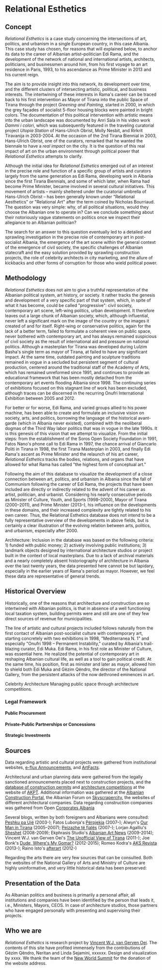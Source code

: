 # Relational Esthetics

## Concept

*Relational Esthetics* is a case study concerning the intersections of art, politics, and urbanism in a single European country, in this case Albania. This case study has chosen, for reasons that will explained below, to anchor its data to the career of Albanian artist–politician Edi Rama, and the development of the network of national and international artists, architects, politicians, and businessmen around him, from his first voyage to an art residence in Paris, 1993, to his ascendance as Prime Minister in 2013 and his current reign.

The aim is to provide insight into this network, its development over time, and the different clusters of intersecting artistic, political, and business interests. The intertwining of these interests in Rama's career can be traced back to his first intervention as Mayor of Tirana into the public Space of Tirana through the project *Greening and Painting*, started in 2000, in which the grey façades of socialist 5-floor housing blocks were painted in bright colors. The documentation of this political intervention with artistic means into the urban landscape was documented by Anri Sala in his video work *Dammi i colori*, which was subsequently featured in the traveling curatorial project *Utopia Station* of Hans-Ulrich Obrist, Molly Nesbit, and Rirkrit Tiravanija in 2003-2004. At the occasion of the 2nd Tirana Biennial in  2003, Hans-Ulrich Obrist, one of the curators, remarked that he wanted the biennale to have a *real impact* on the city. It is the question of this real impact of art on the urban environment through political power that *Relational Esthetics* attempts to clarify.

Although the initial idea for *Relational Esthetics* emerged out of an interest in the precise role and function of a specific group of artists and curators largely from the same generation as Edi Rama, developing work in Albania since the first Tirana Biennials, and some of which later, when Rama had become Prime Minister, became involved in several cultural initiatives. This movement of artists – mainly sheltered under the curatorial umbrella of Hans-Ulrich Obrist – has been generally known under "Relational Aesthetics" or "Relational Art" after the term coined by Nicholas Bourriaud. The question was very simple: why, of all political situations, would they choose the Albanian one to operate in? Can we conclude something about their notoriously vague statements on politics once we inspect their allegiance to an Albanian politician?

The search for an answer to this question eventually led to a detailed and sprawling investigation in the precise role of contemporary art in post-socialist Albania, the emergence of the art scene within the general context of the emergence of civil society, the specific challenges of Albanian statecraft and the easy solution provided by sprawling construction projects, the role of celebrity architects in city marketing, and the allure of kickbacks and other forms of corruption for those who wield political power.

## Methodology

*Relational Esthetics* does not aim to give a truthful representation of the Albanian political system, art history, or society. It rather tracks the genesis and development of a very specific part of that system, which, in spite of what it has become, could be called "progressive": civil society, contemporary art scene, left-wing politics, urban development. It therefore leaves out a large chunk of Albanian society, which, although influential, never left a significant mark on the image of the country or the images it created of and for itself. Right-wing or conservative politics, again for the lack of a better term, failed to formulate a coherent view on public space, never bothered with contemporary art, and has always remained suspicious of civil society as the result of international aid and pressure on national politics. Although a masterplan for Tirana was developed during Lulzim Basha's single term as mayor of Tirana, at failed to have any significant impact. At the same time, outdated painting and sculpture traditions remained in vogue in a secluded but persistent segment of cultural production, centered around the traditional staff of the Academy of Arts, which has remained unreformed since 1991, and continues to provide an educational framework that has been mostly detached from the contemporary art events flooding Albania since 1998. The continuing series of exhibitions focused on this stagnant line of work has been excluded, although traces can be discerned in the recurring Onufri International Exhibition between 2005 and 2012.

For better or for worse, Edi Rama, and varied groups allied to his power machine, has been able to create and formulate an inclusive vision on society, arts, and politics, borrowing the language of the historical avant-garde (which in Albania never existed), combined with the neoliberal dogmas of the Third Way labor politics that was in vogue in the late 1990s. It is this genesis of this vision that we attempt to visualize. From the initial steps: from the establishment of the Soros Open Society Foundation in 1991, Fatos Nano's phone call to Edi Rama in 1997, the chance arrival of Giancarlo Politi in Tirana in 1998, the first Tirana Masterplan in 2003, and finally Edi Rama's ascent as Prime Minister and the relaunch of his art career, *Relational Esthetics* tracks the bodies, relations, and organs that have allowed for what Rama has called "the highest form of conceptual art."



Following the aim of this database to visualize the development of a close connection between art, politics, and urbanism in Albania since the fall of Communism following the career of Edi Rama, the projects that have been included are directly or indirectly related to the advent of his career as artist, politician, and urbanist. Considering his nearly consecutive periods as Minister of Culture, Youth, and Sports (1998–2000), Mayor of Tirana (2000–2011), and Prime Minister (2013–), his influence on the developments in these domains, and their increased complexity are tightly related to his own career. Thus, the Relational Esthetics database does not intend to be a fully representative overview of the developments in above fields, but is certainly a clear illustration of the evolving relation between arts, politics, and urbanism, especially after 2000.

Architecture: Inclusion in the database was based on the following criteria: 1) funded with public money; 2) actively involving public institutions; 3) landmark objects designed by international architecture studios or project built in the context of local masterplans. Due to a lack of archival materials and a nearly completely absent historiography of architecture in Albania over the last twenty years, the data presented here cannot be but lapidary, especially in the earlier years of Rama's period as mayor. However, we feel these data are representative of general trends.




## Historical Overview

Historically, one of the reasons that architecture and construction are so intertwined with Albanian politics, is that in absence of a well functioning local taxation system, building permits were and still are one of they few direct sources of revenue for municipalities.

The line of artistic and cultural projects included follows naturally from the first contact of Albanian post-socialist culture with contemporary art, starting concretely with two exhibitions in 1998, "Mediterranea N. 1" and especially "Onufri 1998 – Permanent Instability," curated by Albania's trail-blazing curator, Edi Muka. Edi Rama, in his first role as Minister of Culture, was essential here. He realized the potential of contemporary art in reshaping Albanian cultural life, as well as a tool to gain political credit. At the same time, his position, first as minister and later as mayor, allowed him to shield both Edi Muka and Gëzim Qëndro, the director of the National Gallery, from the persistent attacks of the now dethroned eminences in art.

Celebrity Architecture
Managing public space through architecture competitions.

### Legal Framework

#### Public Procurement

#### Private-Public Partnerships or Concessions

#### Strategic Investments



## Sources

Data regarding artistic and cultural projects were gathered from institutional websites, [e-flux Announcements](http://www.e-flux.com/announcements/), and [ArtFacts](http://www.artfacts.net/index.php).

Architectural and urban planning data were gathered from the legally sanctioned announcements placed next to construction projects, and the [database of construction permits](http://www.akpt.gov.al/Tpi_Permits.aspx) and [architecture competitions](http://competitions.planifikimi.gov.al/) at the website of [AKPT](http://www.planifikimi.gov.al/). Additional information was gathered at the [Albanian Construction Portal](http://acp.al/), the Albanian Forum on [Skyscrapercity](http://www.skyscrapercity.com/forumdisplay.php?f=1346), the websites of different architectural companies.
Data regarding construction companies was gathered from Open [Corporates Albania](http://open.data.al/sq/corporates/list/)

Several blogs, written by both foreigners and Albanians were consulted: [Peshku pa Ujë](http://www.peshkupauje.com/) (2003-); Fatos Lubonja's [Përpjekja](https://perpjekja.blogspot.al/) (2007–); Alwyn's [Our Man in Tirana](https://ourmanintirana.blogspot.al/) (2005–2007); [Peizazhe të fjalës](http://peizazhe.com/) (2007-); Lorjan Agalliu's [Sheshet](https://sheshet.wordpress.com/) (2008-2009); Ekphrasis Studio's [Albanian Art News](https://ekphrasisstudio.com/2014/11/10/albanian-art-news/) (2009-2014); Vincent W.J. van Gerven Oei's [The Unofficial View of Tirana](http://www.berfrois.com/tag/vincent-w-j-van-gerven-oei/) (2011-); Joe Bonk's [Dude, Where's My Gomar?](https://dudewheresmygomar.wordpress.com/) (2012-2015); Romeo Kodra's [AKS Revista](https://aksrevista.wordpress.com/) (2013-); Raino Isto's [afterart](https://afterart.org/) (2012-)

Regarding the arts there are very few sources that can be consulted. Both the websites of the National Gallery of Arts and Ministry of Culture are highly uninformative, and very little historical data has been preserved:

## Presentation of the Data

As Albanian politics and business is primarily a personal affair, all institutions and companies have been identified by the person that leads it, i.e., Ministers, Mayors, CEOS. In case of architecture studios, those partners who have engaged personally with presenting and supervising their projects.

## Who we are

*Relational Esthetics* is research project by [Vincent W.J. van Gerven Oei](http://www,vangervenoei.com/). The contents of this site have profited immensely from the contributions of Gëzim Qëndro, Neritan and Linda Sejamini, xxxxxx. Design and visualization by xxxx. We thank the team of the [New World Summit](http://www.newworldsummit.eu) for the donation of the website address.
